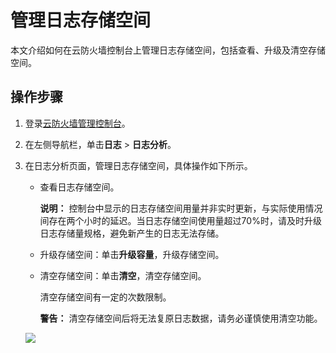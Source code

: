 # 管理日志存储空间

本文介绍如何在云防火墙控制台上管理日志存储空间，包括查看、升级及清空存储空间。

## 操作步骤

1.  登录[云防火墙管理控制台](https://yundunnext.console.aliyun.com/?p=cfwnext)。

2.  在左侧导航栏，单击**日志** \> **日志分析**。

3.  在日志分析页面，管理日志存储空间，具体操作如下所示。

    -   查看日志存储空间。

        **说明：** 控制台中显示的日志存储空间用量并非实时更新，与实际使用情况间存在两个小时的延迟。当日志存储空间使用量超过70%时，请及时升级日志存储量规格，避免新产生的日志无法存储。

    -   升级存储空间：单击**升级容量**，升级存储空间。
    -   清空存储空间：单击**清空**，清空存储空间。

        清空存储空间有一定的次数限制。

        **警告：** 清空存储空间后将无法复原日志数据，请务必谨慎使用清空功能。

    ![](https://static-aliyun-doc.oss-cn-hangzhou.aliyuncs.com/assets/img/zh-CN/0830559951/p43271.png)


